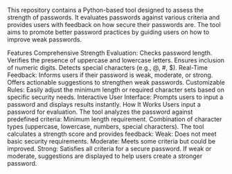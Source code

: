 This repository contains a Python-based tool designed to assess the strength of passwords. It evaluates passwords against various criteria and provides users with feedback on how secure their passwords are. The tool aims to promote better password practices by guiding users on how to improve weak passwords.

Features
Comprehensive Strength Evaluation:
Checks password length.
Verifies the presence of uppercase and lowercase letters.
Ensures inclusion of numeric digits.
Detects special characters (e.g., @, #, $).
Real-Time Feedback:
Informs users if their password is weak, moderate, or strong.
Offers actionable suggestions to strengthen weak passwords.
Customizable Rules:
Easily adjust the minimum length or required character sets based on specific security needs.
Interactive User Interface:
Prompts users to input a password and displays results instantly.
How It Works
Users input a password for evaluation.
The tool analyzes the password against predefined criteria:
Minimum length requirement.
Combination of character types (uppercase, lowercase, numbers, special characters).
The tool calculates a strength score and provides feedback:
Weak: Does not meet basic security requirements.
Moderate: Meets some criteria but could be improved.
Strong: Satisfies all criteria for a secure password.
If weak or moderate, suggestions are displayed to help users create a stronger password.
